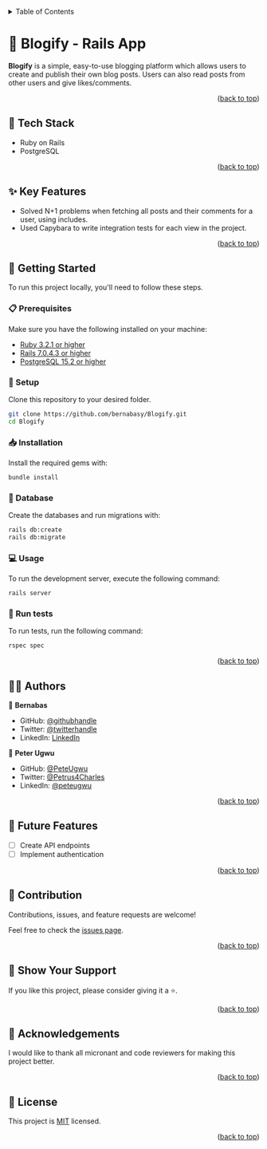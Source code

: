 <a name="readme-top"></a>

<details>
<summary>Table of Contents</summary>

- [📰 Blogify - Rails App ](#-blogify---rails-app-)
  - [🧰 Tech Stack ](#-tech-stack--)
  - [✨ Key Features ](#-key-features--)
  - [🚀 Live Demo ](#-live-demo--)
  - [📘 Getting Started ](#-getting-started--)
    - [📋 Prerequisites](#-prerequisites)
    - [📂 Setup](#-setup)
    - [📥 Installation](#-installation)
    - [💾 Database](#-database)
    - [💻 Usage](#-usage)
    - [🧪 Run tests](#-run-tests)
  - [👨‍🚀 Authors ](#-authors--)
  - [🎯 Future Features ](#-future-features--)
  - [🤝 Contribution ](#-contribution--)
  - [💖 Show Your Support ](#-show-your-support--)
  - [🙏 Acknowledgements](#-acknowledgements)
  - [📜 License ](#-license-)
  </details>

# 📰 Blogify - Rails App <a name="about-project"></a>

**Blogify** is a simple, easy-to-use blogging platform which allows users to create and publish their own blog posts. Users can also read posts from other users and give likes/comments.

<p align="right">(<a href="#readme-top">back to top</a>)</p>

## 🧰 Tech Stack <a name="tech-stack"></a>

- Ruby on Rails
- PostgreSQL

<p align="right">(<a href="#readme-top">back to top</a>)</p>

## ✨ Key Features <a name="key-features"></a>

- Solved N+1 problems when fetching all posts and their comments for a user, using includes.
- Used Capybara to write integration tests for each view in the project.

<p align="right">(<a href="#readme-top">back to top</a>)</p>

## 📘 Getting Started <a name="getting-started"></a>

To run this project locally, you'll need to follow these steps.

### 📋 Prerequisites

Make sure you have the following installed on your machine:

- [Ruby 3.2.1 or higher](https://www.ruby-lang.org/en/)
- [Rails 7.0.4.3 or higher](https://rubyonrails.org/)
- [PostgreSQL 15.2 or higher](https://www.postgresql.org/)

### 📂 Setup

Clone this repository to your desired folder.

```sh
git clone https://github.com/bernabasy/Blogify.git
cd Blogify
```

### 📥 Installation

Install the required gems with:

```sh
bundle install
```

### 💾 Database

Create the databases and run migrations with:

```sh
rails db:create
rails db:migrate
```

### 💻 Usage

To run the development server, execute the following command:

```sh
rails server
```

### 🧪 Run tests

To run tests, run the following command:

```sh
rspec spec
```

<p align="right">(<a href="#readme-top">back to top</a>)</p>

## 👨‍🚀 Authors <a name="author"></a>

👤 **Bernabas**

- GitHub: [@githubhandle](https://github.com/bernabasy)
- Twitter: [@twitterhandle](https://twitter.com/@bernabasjosef)
- LinkedIn: [LinkedIn](https://www.linkedin.com/in/bernabas-yosef)

👤 **Peter Ugwu**

- GitHub: [@PeteUgwu](https://github.com/PeteUgwu)
- Twitter: [@Petrus4Charles](https://twitter.com/Petrus4Charles)
- LinkedIn: [@peteugwu](https://www.linkedin.com/in/peteugwu/)

<p align="right">(<a href="#readme-top">back to top</a>)</p>

## 🎯 Future Features <a name="future-features"></a>

- [ ] Create API endpoints
- [ ] Implement authentication

<p align="right">(<a href="#readme-top">back to top</a>)</p>

## 🤝 Contribution <a name="contribution"></a>

Contributions, issues, and feature requests are welcome!

Feel free to check the [issues page](https://github.com/bernabasy/Blogify/issues).

<p align="right">(<a href="#readme-top">back to top</a>)</p>

## 💖 Show Your Support <a name="support"></a>

If you like this project, please consider giving it a ⭐.

<p align="right">(<a href="#readme-top">back to top</a>)</p>

## 🙏 Acknowledgements

I would like to thank all micronant and code reviewers for making this project better.

<p align="right">(<a href="#readme-top">back to top</a>)</p>

## 📜 License <a name="license"></a>

This project is [MIT](./LICENSE) licensed.

<p align="right">(<a href="#readme-top">back to top</a>)</p>
